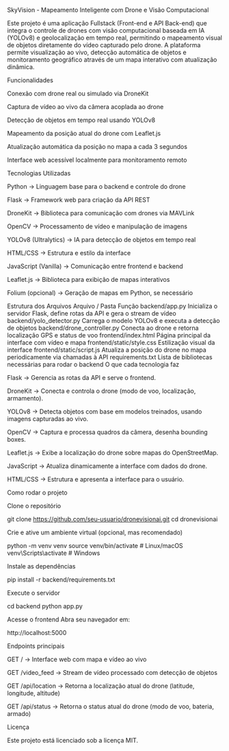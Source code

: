 SkyVision - Mapeamento Inteligente com Drone e Visão Computacional

Este projeto é uma aplicação Fullstack (Front-end e API Back-end) que integra o controle de drones com visão computacional baseada em IA (YOLOv8) e geolocalização em tempo real, permitindo o mapeamento visual de objetos diretamente do vídeo capturado pelo drone.
A plataforma permite visualização ao vivo, detecção automática de objetos e monitoramento geográfico através de um mapa interativo com atualização dinâmica.

Funcionalidades

Conexão com drone real ou simulado via DroneKit

Captura de vídeo ao vivo da câmera acoplada ao drone

Detecção de objetos em tempo real usando YOLOv8

Mapeamento da posição atual do drone com Leaflet.js

Atualização automática da posição no mapa a cada 3 segundos

Interface web acessível localmente para monitoramento remoto

Tecnologias Utilizadas

Python → Linguagem base para o backend e controle do drone

Flask → Framework web para criação da API REST

DroneKit → Biblioteca para comunicação com drones via MAVLink

OpenCV → Processamento de vídeo e manipulação de imagens

YOLOv8 (Ultralytics) → IA para detecção de objetos em tempo real

HTML/CSS → Estrutura e estilo da interface

JavaScript (Vanilla) → Comunicação entre frontend e backend

Leaflet.js → Biblioteca para exibição de mapas interativos

Folium (opcional) → Geração de mapas em Python, se necessário

Estrutura dos Arquivos
Arquivo / Pasta	Função
backend/app.py	Inicializa o servidor Flask, define rotas da API e gera o stream de vídeo
backend/yolo_detector.py	Carrega o modelo YOLOv8 e executa a detecção de objetos
backend/drone_controller.py	Conecta ao drone e retorna localização GPS e status de voo
frontend/index.html	Página principal da interface com vídeo e mapa
frontend/static/style.css	Estilização visual da interface
frontend/static/script.js	Atualiza a posição do drone no mapa periodicamente via chamadas à API
requirements.txt	Lista de bibliotecas necessárias para rodar o backend
O que cada tecnologia faz

Flask → Gerencia as rotas da API e serve o frontend.

DroneKit → Conecta e controla o drone (modo de voo, localização, armamento).

YOLOv8 → Detecta objetos com base em modelos treinados, usando imagens capturadas ao vivo.

OpenCV → Captura e processa quadros da câmera, desenha bounding boxes.

Leaflet.js → Exibe a localização do drone sobre mapas do OpenStreetMap.

JavaScript → Atualiza dinamicamente a interface com dados do drone.

HTML/CSS → Estrutura e apresenta a interface para o usuário.

Como rodar o projeto

Clone o repositório

git clone https://github.com/seu-usuario/dronevisionai.git
cd dronevisionai


Crie e ative um ambiente virtual (opcional, mas recomendado)

python -m venv venv
source venv/bin/activate        # Linux/macOS
venv\Scripts\activate           # Windows


Instale as dependências

pip install -r backend/requirements.txt


Execute o servidor

cd backend
python app.py


Acesse o frontend
Abra seu navegador em:

http://localhost:5000

Endpoints principais

GET / → Interface web com mapa e vídeo ao vivo

GET /video_feed → Stream de vídeo processado com detecção de objetos

GET /api/location → Retorna a localização atual do drone (latitude, longitude, altitude)

GET /api/status → Retorna o status atual do drone (modo de voo, bateria, armado)

Licença

Este projeto está licenciado sob a licença MIT.
